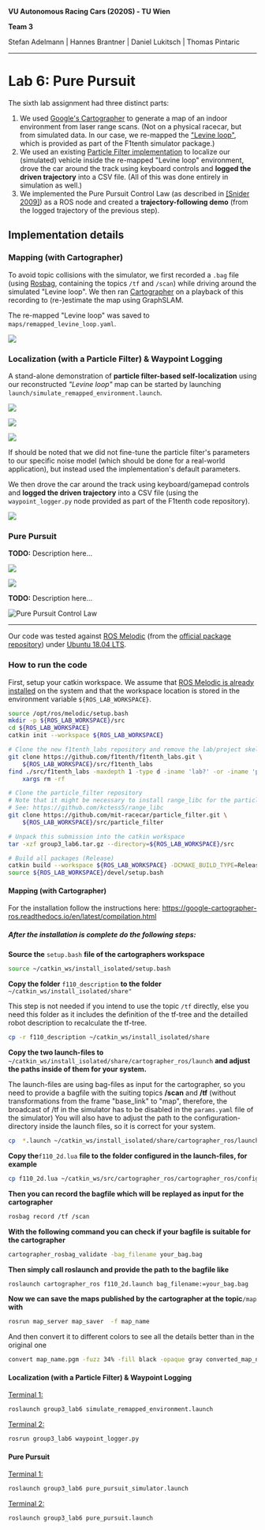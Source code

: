 **VU Autonomous Racing Cars (2020S) - TU Wien**

**Team 3**

Stefan Adelmann | Hannes  Brantner | Daniel Lukitsch | Thomas Pintaric

------

# Lab 6: Pure Pursuit

The sixth lab assignment had three distinct parts:

1. We used [Google's Cartographer](https://opensource.google/projects/cartographer) to generate a map of an indoor environment from laser range scans. (Not on a physical racecar, but from simulated data. In our case, we re-mapped the ["Levine loop"](https://github.com/f1tenth/f1tenth_labs/blob/master/f110_simulator/maps/levine.yaml), which is provided as part of the F1tenth simulator package.)
2. We used an existing [Particle Filter implementation](https://github.com/mit-racecar/particle_filter) to localize our (simulated) vehicle inside the re-mapped "Levine loop" environment, drove the car around the track using keyboard controls and **logged the driven trajectory** into a CSV file.  (All of this was done entirely in simulation as well.)
3. We implemented the Pure Pursuit Control Law (as described in [[Snider 2009]](https://www.ri.cmu.edu/pub_files/2009/2/Automatic_Steering_Methods_for_Autonomous_Automobile_Path_Tracking.pdf)) as a ROS node and created a **trajectory-following demo** (from the logged trajectory of the previous step).

## Implementation details

### Mapping (with Cartographer)

To avoid topic collisions with the simulator, we first recorded a `.bag` file (using [Rosbag](http://wiki.ros.org/rosbag), containing the topics `/tf` and `/scan`) while driving around the simulated "Levine loop". We then ran [Cartographer](https://opensource.google/projects/cartographer) on a playback of this recording to (re-)estimate the map using GraphSLAM.

The re-mapped "Levine loop" was saved to `maps/remapped_levine_loop.yaml`.

![](media/adjusted_remapped_levine_loop.png)

### Localization (with a Particle Filter) & Waypoint Logging

A stand-alone demonstration of **particle filter-based self-localization** using our reconstructed *"Levine loop"* map can be started by launching `launch/simulate_remapped_environment.launch`.

![](media/pf_localization_detail.png)

![](media/pf_localization.gif)

![](media/pf_rosgraph.svg)

If should be noted that we did not fine-tune the particle filter's parameters to our specific noise model (which should be done for a real-world application), but instead used the implementation's default parameters.

We then drove the car around the track using keyboard/gamepad controls and **logged the driven trajectory** into a CSV file (using the `waypoint_logger.py` node provided as part of the F1tenth code repository). 

![](media/original_recorded_trajectory.png)

### Pure Pursuit

**TODO:** Description here...

![](media/pure_pursuit_animated.gif)

![](media/pure_pursuit_rosgraph.svg)

**TODO:** Description here...

![Pure Pursuit Control Law](media/pure_pursuit_control_law.svg)



------

Our code was tested against [ROS Melodic](http://wiki.ros.org/melodic) (from the [official package repository](http://wiki.ros.org/melodic/Installation/Ubuntu)) under [Ubuntu 18.04 LTS](http://releases.ubuntu.com/18.04.4/).

### How to run the code

First, setup your catkin workspace. We assume that [ROS Melodic is already installed](http://wiki.ros.org/melodic/Installation/Ubuntu) on the system and that the workspace location is stored in the environment variable `${ROS_LAB_WORKSPACE}`.

```bash
source /opt/ros/melodic/setup.bash
mkdir -p ${ROS_LAB_WORKSPACE}/src
cd ${ROS_LAB_WORKSPACE}
catkin init --workspace ${ROS_LAB_WORKSPACE}

# Clone the new f1tenth_labs repository and remove the lab/project skeletons
git clone https://github.com/f1tenth/f1tenth_labs.git \
	${ROS_LAB_WORKSPACE}/src/f1tenth_labs
find ./src/f1tenth_labs -maxdepth 1 -type d -iname 'lab?' -or -iname 'project' | \
	xargs rm -rf	

# Clone the particle_filter repository
# Note that it might be necessary to install range_libc for the particle filter to work.
# See: https://github.com/kctess5/range_libc
git clone https://github.com/mit-racecar/particle_filter.git \
	${ROS_LAB_WORKSPACE}/src/particle_filter

# Unpack this submission into the catkin workspace
tar -xzf group3_lab6.tar.gz --directory=${ROS_LAB_WORKSPACE}/src

# Build all packages (Release)
catkin build --workspace ${ROS_LAB_WORKSPACE} -DCMAKE_BUILD_TYPE=Release
source ${ROS_LAB_WORKSPACE}/devel/setup.bash
```

#### Mapping (with Cartographer)

For the installation follow the instructions here:
<https://google-cartographer-ros.readthedocs.io/en/latest/compilation.html>

##### After the installation is complete do the following steps:

**Source the** `setup.bash` **file of the cartographers workspace**

```bash
source ~/catkin_ws/install_isolated/setup.bash
```

**Copy the folder** `f110_description` **to the folder** `~/catkin_ws/install_isolated/share"`

This step is not needed if you intend to use the topic `/tf` directly, else you need this folder as it includes the definition of the tf-tree and the detailled robot description to recalculate the tf-tree.

```bash
cp -r f110_description ~/catkin_ws/install_isolated/share
```

**Copy the two launch-files to** `~/catkin_ws/install_isolated/share/cartographer_ros/launch` **and adjust the paths inside of them for your system.**

The launch-files are using bag-files as input for the cartographer, 
so you need to provide a bagfile with the suiting topics **/scan** and **/tf** (without transformations from the frame "base_link" to "map", therefore, the broadcast of /tf in the simulator has to be disabled in the `params.yaml` file of the simulator)
You will also have to adjust the path to the configuration-directory inside the launch files, so it is correct for your system.

```bash
cp  *.launch ~/catkin_ws/install_isolated/share/cartographer_ros/launch
```

**Copy the**`f110_2d.lua` **file to the folder configured in the launch-files, for example**

```bash
cp f110_2d.lua ~/catkin_ws/src/cartographer_ros/cartographer_ros/configuration_files
```

**Then you can record the bagfile which will be replayed as input for the cartographer**

```bash
rosbag record /tf /scan
```

**With the following command you can check if your bagfile is suitable for the cartographer**

```bash
cartographer_rosbag_validate -bag_filename your_bag.bag
```

**Then simply call roslaunch and provide the path to the bagfile like**

```bash
roslaunch cartographer_ros f110_2d.launch bag_filename:=your_bag.bag
```

**Now we can save the maps published by the cartographer at the topic**`/map` **with**

```bash
rosrun map_server map_saver  -f map_name
```

And then convert it to different colors to see all the details better than in the original one

```bash
convert map_name.pgm -fuzz 34% -fill black -opaque gray converted_map_name.pgm
```

#### Localization (with a Particle Filter) & Waypoint Logging

<u>Terminal 1:</u>

```bash
roslaunch group3_lab6 simulate_remapped_environment.launch
```

<u>Terminal 2:</u>

```bash
rosrun group3_lab6 waypoint_logger.py
```

#### Pure Pursuit

<u>Terminal 1:</u>

```bash
roslaunch group3_lab6 pure_pursuit_simulator.launch
```

<u>Terminal 2:</u>

```bash
roslaunch group3_lab6 pure_pursuit.launch
```